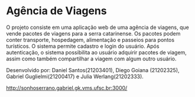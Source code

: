 # Agência de Viagens
O projeto consiste em uma aplicação web de uma agência de viagens, que vende pacotes de viagens para a serra catarinense. Os pacotes podem conter transporte, hospedagem, alimentação e passeios para pontos turísticos. O sistema permite cadastro e login do usuário. Após autenticação, o sistema possibilita ao usuário adquirir pacotes de viagem, assim como também compartilhar a viagem com algum outro usuário.

Desenvolvido por: Daniel Santos(21203401), Diego Goiana (21202325), Gabriel Guglielmi(21200417) e Julia Werlang(21202333).

http://sonhoserrano.gabriel.gk.vms.ufsc.br:3000/
